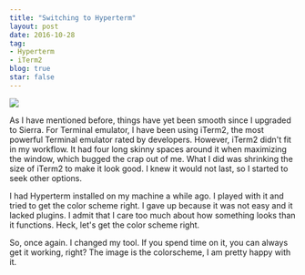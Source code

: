 ```yaml
---
title: "Switching to Hyperterm"
layout: post
date: 2016-10-28
tag:
- Hyperterm
- iTerm2
blog: true
star: false
---
```


<img src="{{site.url}}/assets/images/hyperterm-colortheme.jpg" />

As I have mentioned before, things have yet been smooth since I upgraded to Sierra. For Terminal emulator, I have been using iTerm2, the most powerful Terminal emulator rated by developers. However, iTerm2 didn't fit in my workflow. It had four long skinny spaces around it when maximizing the window, which bugged the crap out of me. What I did was shrinking the size of iTerm2 to make it look good. I knew it would not last, so I started to seek other options.

I had Hyperterm installed on my machine a while ago. I played with it and tried to get the color scheme right. I gave up because it was not easy and it lacked plugins. I admit that I care too much about how something looks than it functions. Heck, let's get the color scheme right.

So, once again. I changed my tool. If you spend time on it, you can always get it working, right? The image is the colorscheme, I am pretty happy with it.


